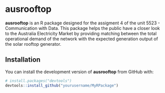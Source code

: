 # ausrooftop

**ausrooftop** is an R package designed for the assigment 4 of the unit 5523 - Communication with Data. 
This package helps the public have a closer look to the Australia Electricity Market by providing matching between
the total operational demand of the network with the expected generation output of the solar rooftop generator. 

## Installation

You can install the development version of **ausrooftop** from GitHub with:

```r
# install.packages("devtools")
devtools::install_github("yourusername/MyRPackage")
```

